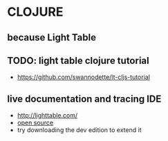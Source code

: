 # CLOJURE

## because Light Table

## TODO: light table clojure tutorial
- https://github.com/swannodette/lt-cljs-tutorial

## live documentation and tracing IDE
- http://lighttable.com/
- [open source](https://github.com/LightTable/LightTable)
- try downloading the dev edition to extend it